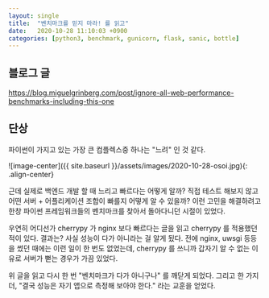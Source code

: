```yaml
---
layout: single
title:  "벤치마크를 믿지 마라! 를 읽고"
date:   2020-10-28 11:10:03 +0900
categories: [python3, benchmark, gunicorn, flask, sanic, bottle]
--- 
```


## 블로그 글
https://blog.miguelgrinberg.com/post/ignore-all-web-performance-benchmarks-including-this-one


## 단상
파이썬이 가지고 있는 가장 큰 컴플렉스중 하나는 "느려" 인 것 같다.

![image-center]({{ site.baseurl }}/assets/images/2020-10-28-osoi.jpg){: .align-center}


근데 실제로 백엔드 개발 할 때 느리고 빠르다는 어떻게 알까?
직접 테스트 해보지 않고 어떤 서버 + 어플리케이션 조합이 빠를지 어떻게 알 수 있을까?
이런 고민을 해결하려고 한창 파이썬 프레임워크들의 벤치마크를 찾아서 돌아다니던 시절이 있었다.

우연히 어디선가 cherrypy 가 nginx 보다 빠르다는 글을 읽고 cherrypy 를 적용했던 적이 있다.
결과는? 사실 성능이 다가 아니라는 걸 알게 됬다. 전에 nginx, uwsgi 등등을 썼던 때에는 이런 일이 한
번도 없었는데, cherrypy 를 쓰니까 갑자기 알 수 없는 이유로 서버가 뻗는 경우가 가끔 있었다.

위 글을 읽고 다시 한 번 "벤치마크가 다가 아니구나" 를 깨닫게 되었다. 그리고 한 가지 더,
"결국 성능은 자기 앱으로 측정해 보아야 한다." 라는 교훈을 얻었다.



 
